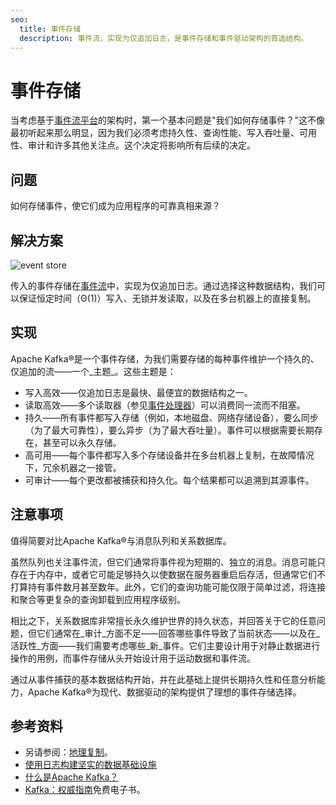 ```yaml
---
seo:
  title: 事件存储
  description: 事件流，实现为仅追加日志，是事件存储和事件驱动架构的首选结构。
---
```


# 事件存储

当考虑基于[事件流平台](../event-stream/event-streaming-platform.md)的架构时，第一个基本问题是"我们如何存储事件？"这不像最初听起来那么明显，因为我们必须考虑持久性、查询性能、写入吞吐量、可用性、审计和许多其他关注点。这个决定将影响所有后续的决定。

## 问题

如何存储事件，使它们成为应用程序的可靠真相来源？

## 解决方案
![event store](../img/event-store.svg)

传入的事件存储在[事件流](../event-stream/event-stream.md)中，实现为仅追加日志。通过选择这种数据结构，我们可以保证恒定时间（Θ(1)）写入、无锁并发读取，以及在多台机器上的直接复制。

## 实现

Apache Kafka®是一个事件存储，为我们需要存储的每种事件维护一个持久的、仅追加的流——一个_主题_。这些主题是：

* 写入高效——仅追加日志是最快、最便宜的数据结构之一。
* 读取高效——多个读取器（参见[事件处理器](../event-processing/event-processor.md)）可以消费同一流而不阻塞。
* 持久——所有事件都写入存储（例如，本地磁盘、网络存储设备），要么同步（为了最大可靠性），要么异步（为了最大吞吐量）。事件可以根据需要长期存在，甚至可以永久存储。
* 高可用——每个事件都写入多个存储设备并在多台机器上复制，在故障情况下，冗余机器之一接管。
* 可审计——每个更改都被捕获和持久化。每个结果都可以追溯到其源事件。

## 注意事项

值得简要对比Apache Kafka®与消息队列和关系数据库。

虽然队列也关注事件流，但它们通常将事件视为短期的、独立的消息。消息可能只存在于内存中，或者它可能足够持久以使数据在服务器重启后存活，但通常它们不打算持有事件数月甚至数年。此外，它们的查询功能可能仅限于简单过滤，将连接和聚合等更复杂的查询卸载到应用程序级别。

相比之下，关系数据库非常擅长永久维护世界的持久状态，并回答关于它的任意问题，但它们通常在_审计_方面不足——回答哪些事件导致了当前状态——以及在_活跃性_方面——我们需要考虑哪些_新_事件。它们主要设计用于对静止数据进行操作的用例，而事件存储从头开始设计用于运动数据和事件流。

通过从事件捕获的基本数据结构开始，并在此基础上提供长期持久性和任意分析能力，Apache Kafka®为现代、数据驱动的架构提供了理想的事件存储选择。

## 参考资料

* 另请参阅：[地理复制](../compositional-patterns/geo-replication.md)。
* [使用日志构建坚实的数据基础设施](https://www.confluent.io/blog/using-logs-to-build-a-solid-data-infrastructure-or-why-dual-writes-are-a-bad-idea/)
* [什么是Apache Kafka？](https://www.confluent.io/what-is-apache-kafka/)
* [Kafka：权威指南](https://www.confluent.io/resources/kafka-the-definitive-guide/)免费电子书。
